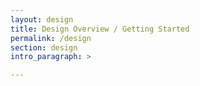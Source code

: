 ```yaml
---
layout: design
title: Design Overview / Getting Started
permalink: /design
section: design
intro_paragraph: >

---
```

